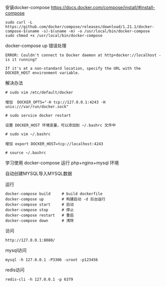 
安装docker-compose
https://docs.docker.com/compose/install/#install-compose

```
sudo curl -L https://github.com/docker/compose/releases/download/1.21.1/docker-compose-$(uname -s)-$(uname -m) -o /usr/local/bin/docker-compose
sudo chmod +x /usr/local/bin/docker-compose
```

docker-compose up 错误处理
```
ERROR: Couldn't connect to Docker daemon at http+docker://localhost - is it running?

If it's at a non-standard location, specify the URL with the DOCKER_HOST environment variable.
```

解决办法
```
# sudo vim /etc/default/docker

增加  DOCKER_OPTS="-H tcp://127.0.0.1:4243 -H unix:///var/run/docker.sock"

# sudo service docker restart

设置 DOCKER_HOST 环境变量，可以添加到 ~/.bashrc 文件中

# sudo vim ~/.bashrc

增加 export DOCKER_HOST=tcp://localhost:4243

# source ~/.bashrc

```


学习使用 docker-compose 运行 php+nginx+mysql 环境

自动创建MYSQL导入MYSQL数据

运行
```
docker-compose build     # build dockerfile
docker-compose up        # 构建启动 -d 后台运行
docker-compose start     # 启动
docker-compose stop      # 停止
docker-compose restart   # 重启
docker-compose down      # 清除
```

访问
```
http://127.0.0.1:8080/
```

mysql访问
```
mysql -h 127.0.0.1 -P3306 -uroot -p123456
```

redis访问
```
redis-cli -h 127.0.0.1 -p 6379
```